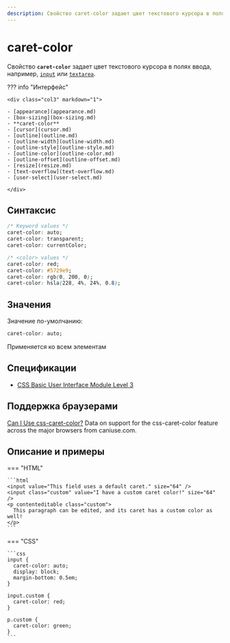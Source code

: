 ```yaml
---
description: Свойство caret-color задает цвет текстового курсора в полях ввода
---
```


# caret-color

Свойство **`caret-color`** задает цвет текстового курсора в полях ввода, например, [`input`](/html/input/) или [`textarea`](/html/textarea/).

??? info "Интерфейс"

    <div class="col3" markdown="1">

    - [appearance](appearance.md)
    - [box-sizing](box-sizing.md)
    - **caret-color**
    - [cursor](cursor.md)
    - [outline](outline.md)
    - [outline-width](outline-width.md)
    - [outline-style](outline-style.md)
    - [outline-color](outline-color.md)
    - [outline-offset](outline-offset.md)
    - [resize](resize.md)
    - [text-overflow](text-overflow.md)
    - [user-select](user-select.md)

    </div>

## Синтаксис

```css
/* Keyword values */
caret-color: auto;
caret-color: transparent;
caret-color: currentColor;

/* <color> values */
caret-color: red;
caret-color: #5729e9;
caret-color: rgb(0, 200, 0);
caret-color: hsla(228, 4%, 24%, 0.8);
```

## Значения

Значение по-умолчанию:

```css
caret-color: auto;
```

Применяется ко всем элементам

## Спецификации

- [CSS Basic User Interface Module Level 3](https://drafts.csswg.org/css-ui-3/#propdef-caret-color)

## Поддержка браузерами

<p class="ciu_embed" data-feature="css-caret-color" data-periods="future_1,current,past_1,past_2">
  <a href="http://caniuse.com/#feat=css-caret-color">Can I Use css-caret-color?</a> Data on support for the css-caret-color feature across the major browsers from caniuse.com.
</p>

## Описание и примеры

=== "HTML"

    ```html
    <input value="This field uses a default caret." size="64" />
    <input class="custom" value="I have a custom caret color!" size="64" />
    <p contenteditable class="custom">
      This paragraph can be edited, and its caret has a custom color as well!
    </p>
    ```

=== "CSS"

    ```css
    input {
      caret-color: auto;
      display: block;
      margin-bottom: 0.5em;
    }

    input.custom {
      caret-color: red;
    }

    p.custom {
      caret-color: green;
    }
    ```
